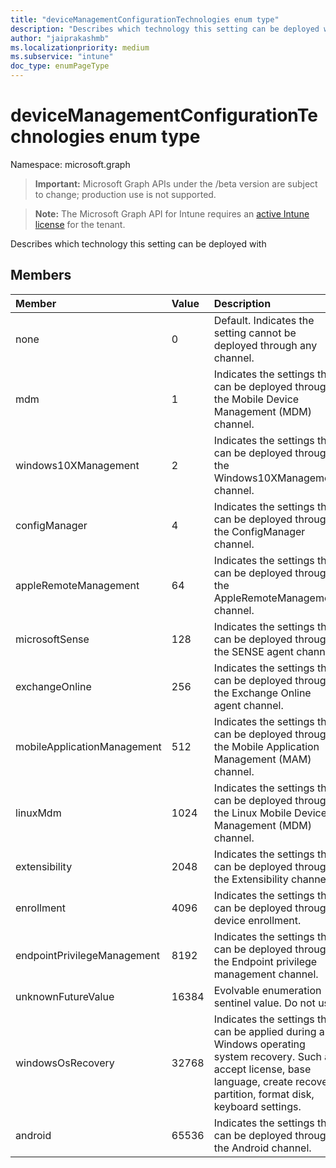 ```yaml
---
title: "deviceManagementConfigurationTechnologies enum type"
description: "Describes which technology this setting can be deployed with"
author: "jaiprakashmb"
ms.localizationpriority: medium
ms.subservice: "intune"
doc_type: enumPageType
---
```


# deviceManagementConfigurationTechnologies enum type

Namespace: microsoft.graph

> **Important:** Microsoft Graph APIs under the /beta version are subject to change; production use is not supported.

> **Note:** The Microsoft Graph API for Intune requires an [active Intune license](https://go.microsoft.com/fwlink/?linkid=839381) for the tenant.

Describes which technology this setting can be deployed with

## Members
|Member|Value|Description|
|:---|:---|:---|
|none|0|Default. Indicates the setting cannot be deployed through any channel.|
|mdm|1|Indicates the settings that can be deployed through the Mobile Device Management (MDM) channel.|
|windows10XManagement|2|Indicates the settings that can be deployed through the Windows10XManagement channel.|
|configManager|4|Indicates the settings that can be deployed through the ConfigManager channel.|
|appleRemoteManagement|64|Indicates the settings that can be deployed through the AppleRemoteManagement channel.|
|microsoftSense|128|Indicates the settings that can be deployed through the SENSE agent channel.|
|exchangeOnline|256|Indicates the settings that can be deployed through the Exchange Online agent channel.|
|mobileApplicationManagement|512|Indicates the settings that can be deployed through the Mobile Application Management (MAM) channel.|
|linuxMdm|1024|Indicates the settings that can be deployed through the Linux Mobile Device Management (MDM) channel.|
|extensibility|2048|Indicates the settings that can be deployed through the Extensibility channel.|
|enrollment|4096|Indicates the settings that can be deployed through device enrollment.|
|endpointPrivilegeManagement|8192|Indicates the settings that can be deployed through the Endpoint privilege management channel.|
|unknownFutureValue|16384|Evolvable enumeration sentinel value. Do not use.|
|windowsOsRecovery|32768|Indicates the settings that can be applied during a Windows operating system recovery. Such as accept license, base language, create recovery partition, format disk, keyboard settings.|
|android|65536|Indicates the settings that can be deployed through the Android channel.|
